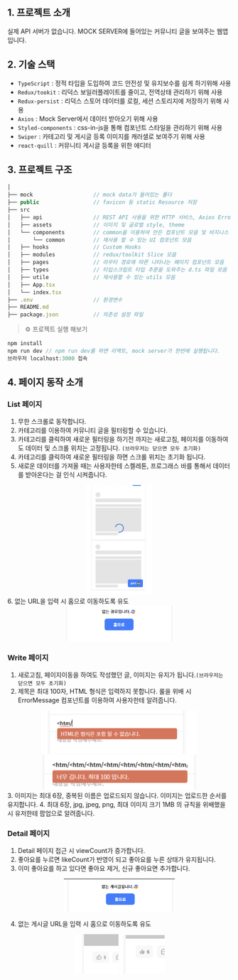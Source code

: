 ## 1. 프로젝트 소개

실제 API 서버가 없습니다. MOCK SERVER에 들어있는 커뮤니티 글을 보여주는 웹앱입니다.

## 2. 기술 스택

- `TypeScript` : 정적 타입을 도입하여 코드 안전성 및 유지보수를 쉽게 하기위해 사용
- `Redux/tookit` : 리덕스 보일러플레이트를 줄이고, 전역상태 관리하기 위해 사용
- `Redux-persist` : 리덕스 스토어 데이터를 로컬, 세션 스토리지에 저장하기 위해 사용
- `Axios` : Mock Server에서 데이터 받아오기 위해 사용
- `Styled-components` : css-in-js을 통해 컴포넌트 스타일을 관리하기 위해 사용
- `Swiper` : 카테고리 및 게시글 등록 이미지를 캐러샐로 보여주기 위해 사용
- `react-quill` : 커뮤니티 게시글 등록을 위한 에디터

## 3. 프로젝트 구조

```ts
│
├── mock                   // mock data가 들어있는 폴더
├── public                 // favicon 등 static Resource 저장
├── src
│   ├── api                // REST API 사용을 위한 HTTP 서비스, Axios Error Handle
│   ├── assets             // 이미지 및 글로벌 style, theme
│   └── components         // common을 이용하여 만든 컴포넌트 모음 및 비지니스 로직
│       └── common         // 재사용 할 수 있는 UI 컴포넌트 모음
│   ├── hooks              // Custom Hooks
│   ├── modules            // redux/toolkit Slice 모음
│   ├── pages              // 라우터 경로에 따른 나타나는 페이지 컴포넌트 모음
│   ├── types              // 타입스크립트 타입 추론을 도와주는 d.ts 파일 모음
│   ├── utile              // 재사용할 수 있는 utils 모음
│   ├── App.tsx
│   └── index.tsx
├── .env                   // 환경변수
├── README.md
├── package.json           // 의존성 설정 파일
```

> ⚙ 프로젝트 실행 해보기

```ts
npm install
npm run dev // npm run dev를 하면 리액트, mock server가 한번에 실행됩니다.
브라우저 localhost:3000 접속
```

## 4. 페이지 동작 소개

### List 페이지

1. 무한 스크롤로 동작합니다.
2. 카테고리를 이용하여 커뮤니티 글을 필터링할 수 있습니다.
3. 카테고리를 클릭하여 새로운 필터링을 하기전 까지는 새로고침, 페이지를 이동하여도 데이터 및 스크롤 위치는 고정됩니다. `(브라우저는 닫으면 모두 초기화)`
4. 카테고리를 클릭하여 새로운 필터링을 하면 스크롤 위치는 초기화 됩니다.
5. 새로운 데이터를 가져올 때는 사용자한테 스켈레톤, 프로그래스 바를 통해서 데이터를 받아온다는 걸 인식 시켜줍니다.
<div align=center>
   <img src='./readme_img/list_1_1.png' width=150>
</div>
6. 없는 URL을 입력 시 홈으로 이동하도록 유도
<div align=center>
   <img src='./readme_img/list_1_2.png' width=250>
</div>

### Write 페이지

1. 새로고침, 페이지이동을 하여도 작성했던 글, 이미지는 유지가 됩니다.`(브라우저는 닫으면 모두 초기화)`
2. 제목은 최대 100자, HTML 형식은 입력하지 못합니다. 룰을 위배 시 ErrorMessage 컴포넌트를 이용하여 사용자한테 알려줍니다.
<div align=center>
   <img src='./readme_img/write_1_1.png' width=350>
   <img src='./readme_img/write_1_2.png' width=350>
</div>
3. 이미지는 최대 6장, 중복된 이름은 업로드되지 않습니다. 이미지는 업로드한 순서를 유지합니다.
4. 최대 6장, jpg, jpeg, png, 최대 이미지 크기 1MB 의 규칙을 위배했을 시 유저한테 팝업으로 알려줍니다.

### Detail 페이지

1. Detail 페이지 접근 시 viewCount가 증가합니다.
2. 좋아요를 누르면 likeCount가 반영이 되고 좋아요를 누른 상태가 유지됩니다.
3. 이미 좋아요를 하고 있다면 좋아요 제거, 신규 좋아요면 추가합니다.
<div align=center>
   <img src='./readme_img/detail_1_3.png' width=250>
</div>

4. 없는 게시글 URL을 입력 시 홈으로 이동하도록 유도
<div align=center>
   <img src='./readme_img/detail_1_1.png' width=100>
   <img src='./readme_img/detail_1_2.png' width=100>
</div>
